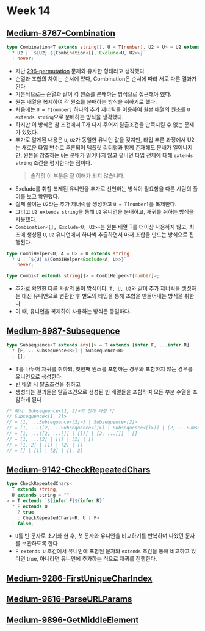 # Week 14

## [Medium-8767-Combination](./medium/8767-combination.ts)

```ts
type Combination<T extends string[], U = T[number], U2 = U> = U2 extends string
  ? U2 | `${U2} ${Combination<[], Exclude<U, U2>>}`
  : never;
```

- 지난 [296-permutation](./medium/296-permutation.ts) 문제와 유사한 형태라고 생각했다
- 순열과 조합의 차이는 순서에 있다, Combination은 순서에 따라 서로 다른 결과가 된다
- 기본적으로는 순열과 같이 각 원소를 분배하는 방식으로 접근해야 했다.
- 원본 배열을 복제하여 각 원소를 분배하는 방식을 취하기로 했다.
- 처음에는 `U = T[number]` 하나의 추가 제너릭을 이용하여 원본 배열의 원소를 `U extends string`으로 분배하는 방식을 생각했다.
- 하지만 이 방식은 참 조건에서 T가 다시 주어져 탈출조건을 만족시킬 수 없는 문제가 있었다.
- 추가로 알게된 내용은 `U`, `U2`가 동일한 유니언 값을 갖지만, 타입 추론 과정에서 U2는 새로운 타입 변수로 추론되어 템플릿 리터럴과 함께 존재해도 분배가 일어나지만, 원본을 참조하는 `U`는 분배가 일어나지 않고 유니언 타입 전체에 대해 `extends string` 조건을 평가한다는 점이다.
  > 솔직히 이 부분은 잘 이해가 되지 않습니다.
- Exclude를 취할 복제된 유니언을 추가로 선언하는 방식이 필요함을 다른 사람의 풀이를 보고 확인했다.
- 실제 풀이는 `U2`라는 추가 제너릭을 생성하고 `U = T[number]`를 복제한다.
- 그리고 `U2 extends string`을 통해 `U2` 유니언을 분배하고, 재귀를 취하는 방식을 사용했다.
- `Combination<[], Exclude<U, U2>>`는 원본 배열 T를 더이상 사용하지 않고, 최초에 생성된 `U`, `U2` 유니언에서 하나씩 추출하면서 마저 조합을 만드는 방식으로 진행된다.

```ts
type CombiHelper<U, A = U> = U extends string
  ? U | `${U} ${CombiHelper<Exclude<A, U>>}`
  : never;

type Combi<T extends string[]> = CombiHelper<T[number]>;
```

- 추가로 확인한 다른 사람의 풀이 방식이다. `T, U, U2`와 같이 추가 제너릭을 생성하는 대신 유니언으로 변환한 후 별도의 타입을 통해 조합을 만들어내는 방식을 취한다
- 이 때, 유니언을 복제하여 사용하는 방식은 동일하다.

## [Medium-8987-Subsequence](./medium/8987-subsequence.ts)

```ts
type Subsequence<T extends any[]> = T extends [infer F, ...infer R]
  ? [F, ...Subsequence<R>] | Subsequence<R>
  : [];
```

- T를 나누어 재귀를 취하되, 첫번째 원소를 포함하는 경우와 포함하지 않는 경우를 유니언으로 생성한다
- 빈 배열 시 탈출조건을 취하고
- 생성되는 결과들은 탈출조건으로 생성된 빈 배열들을 포함하여 모든 부분 수열을 포함하게 된다

```js
/* 예시: Subsequence<[1, 2]>의 전개 과정 */
// Subsequence<[1, 2]>
// = [1, ...Subsequence<[2]>] | Subsequence<[2]>
// = [1, ...([2, ...Subsequence<[]>] | Subsequence<[]>)] | [2, ...Subsequence<[]>] | Subsequence<[]>
// = [1, ...([2, ...[]] | [])] | [2, ...[]] | []
// = [1, ...[2] | []] | [2] | []
// = [1, 2] | [1] | [2] | []
// = [] | [1] | [2] | [1, 2]
```

## [Medium-9142-CheckRepeatedChars](./medium/9142-check-repeated-chars.ts)

```ts
type CheckRepeatedChars<
  T extends string,
  U extends string = ""
> = T extends `${infer F}${infer R}`
  ? F extends U
    ? true
    : CheckRepeatedChars<R, U | F>
  : false;
```

- `U`를 빈 문자로 초기화 한 후, 첫 문자와 유니언을 비교하기를 반복하며 나왔던 문자를 보관하도록 한다
- `F extends U` 조건에서 유니언에 포함된 문자와 `extends` 조건을 통해 비교하고 있다면 true, 아니라면 유니언에 추가하는 식으로 재귀를 진행한다.

## [Medium-9286-FirstUniqueCharIndex](./medium/9286-first-unique-char-index.ts)

## [Medium-9616-ParseURLParams](./medium/9616-parse-url-params.ts)

## [Medium-9896-GetMiddleElement](./medium/9896-get-middle-element.ts)
